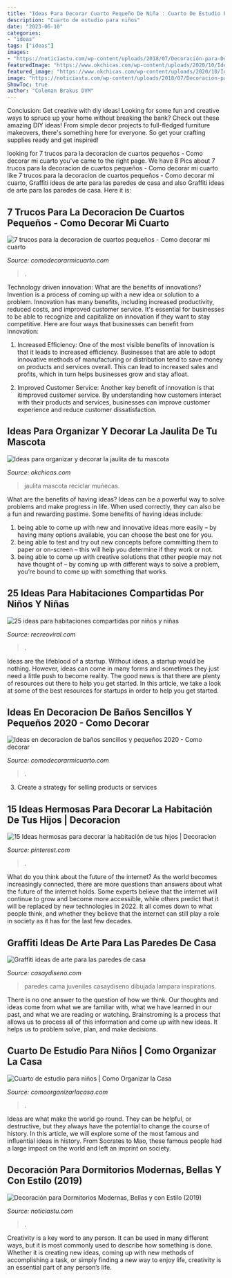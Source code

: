 ```yaml
---
title: "Ideas Para Decorar Cuarto Pequeño De Niña : Cuarto De Estudio Para Niños"
description: "Cuarto de estudio para niños"
date: "2023-06-10"
categories:
- "ideas"
tags: ["ideas"]
images:
- "https://noticiastu.com/wp-content/uploads/2018/07/Decoración-para-Dormitorios-13.jpg"
featuredImage: "https://www.okchicas.com/wp-content/uploads/2020/10/Ideas-para-las-jaulitas-de-tus-mascotas-13.jpg"
featured_image: "https://www.okchicas.com/wp-content/uploads/2020/10/Ideas-para-las-jaulitas-de-tus-mascotas-13.jpg"
image: "https://noticiastu.com/wp-content/uploads/2018/07/Decoración-para-Dormitorios-13.jpg"
ShowToc: true
author: "Coleman Brakus DVM"
---
```



Conclusion: Get creative with diy ideas!
Looking for some fun and creative ways to spruce up your home without breaking the bank? Check out these amazing DIY ideas!
From simple decor projects to full-fledged furniture makeovers, there's something here for everyone. So get your crafting supplies ready and get inspired!

	

		
looking for 7 trucos para la decoracion de cuartos pequeños - Como decorar mi cuarto you've came to the right page. We have 8 Pics about 7 trucos para la decoracion de cuartos pequeños - Como decorar mi cuarto like 7 trucos para la decoracion de cuartos pequeños - Como decorar mi cuarto, Graffiti ideas de arte para las paredes de casa and also Graffiti ideas de arte para las paredes de casa. Here it is:
		
    
## 7 Trucos Para La Decoracion De Cuartos Pequeños - Como Decorar Mi Cuarto

<img loading=lazy src="https://comodecorarmicuarto.com/wp-content/uploads/2019/06/decoracion-de-cuartos-pequeños-para-niños.jpg" onerror="this.onerror=null;this.src='https://tse3.mm.bing.net/th?id=OIP.Ok6-r6zY-eg_4T198kvz1wAAAA&amp;pid=15.1';" alt="7 trucos para la decoracion de cuartos pequeños - Como decorar mi cuarto">

_Source: comodecorarmicuarto.com_

>. 

	

Technology driven innovation: What are the benefits of innovations?
Invention is a process of coming up with a new idea or solution to a problem. Innovation has many benefits, including increased productivity, reduced costs, and improved customer service. It's essential for businesses to be able to recognize and capitalize on innovation if they want to stay competitive. Here are four ways that businesses can benefit from innovation: 
1. Increased Efficiency: One of the most visible benefits of innovation is that it leads to increased efficiency. Businesses that are able to adopt innovative methods of manufacturing or distribution tend to save money on products and services overall. This can lead to increased sales and profits, which in turn helps businesses grow and stay afloat. 

2. Improved Customer Service: Another key benefit of innovation is that itimproved customer service. By understanding how customers interact with their products and services, businesses can improve customer experience and reduce customer dissatisfaction.

    
## Ideas Para Organizar Y Decorar La Jaulita De Tu Mascota

<img loading=lazy src="https://www.okchicas.com/wp-content/uploads/2020/10/Ideas-para-las-jaulitas-de-tus-mascotas-13.jpg" onerror="this.onerror=null;this.src='https://tse3.mm.bing.net/th?id=OIP.d17D6f28eABiFA9ybZ1DygHaLH&amp;pid=15.1';" alt="Ideas para organizar y decorar la jaulita de tu mascota">

_Source: okchicas.com_

>jaulita mascota reciclar muñecas. 

	

What are the benefits of having ideas?
Ideas can be a powerful way to solve problems and make progress in life. When used correctly, they can also be a fun and rewarding pastime. Some benefits of having ideas include: 
1) being able to come up with new and innovative ideas more easily – by having many options available, you can choose the best one for you. 
2) being able to test and try out new concepts before committing them to paper or on-screen – this will help you determine if they work or not. 
3) being able to come up with creative solutions that other people may not have thought of – by coming up with different ways to solve a problem, you’re bound to come up with something that works.

    
## 25 Ideas Para Habitaciones Compartidas Por Niños Y Niñas

<img loading=lazy src="http://www.recreoviral.com/wp-content/uploads/2015/10/Creativas-habitaciones-compartidas-por-niños-y-niñas-7.jpg" onerror="this.onerror=null;this.src='https://tse2.mm.bing.net/th?id=OIP.mXZ4BFplnJZSrfeDIgdi1AHaGC&amp;pid=15.1';" alt="25 ideas para habitaciones compartidas por niños y niñas">

_Source: recreoviral.com_

>. 

	

Ideas are the lifeblood of a startup. Without ideas, a startup would be nothing. However, ideas can come in many forms and sometimes they just need a little push to become reality. The good news is that there are plenty of resources out there to help you get started. In this article, we take a look at some of the best resources for startups in order to help you get started.

    
## Ideas En Decoracion De Baños Sencillos Y Pequeños 2020 - Como Decorar

<img loading=lazy src="https://comodecorarmicuarto.com/wp-content/uploads/2020/05/decoracion-de-baños-sencillos-y-pequeños-separadores.jpg" onerror="this.onerror=null;this.src='https://tse3.mm.bing.net/th?id=OIP.fX1w6sYgtSFcjPEw1crGYAAAAA&amp;pid=15.1';" alt="Ideas en decoracion de baños sencillos y pequeños 2020 - Como decorar">

_Source: comodecorarmicuarto.com_

>. 

	

3. Create a strategy for selling products or services 

    
## 15 Ideas Hermosas Para Decorar La Habitación De Tus Hijos | Decoracion

<img loading=lazy src="https://i.pinimg.com/736x/ee/31/00/ee3100a6d5b61c1c703158bba9449786.jpg" onerror="this.onerror=null;this.src='https://tse1.mm.bing.net/th?id=OIP.FP4RoICBRTavLsl4msZTFAHaHa&amp;pid=15.1';" alt="15 Ideas hermosas para decorar la habitación de tus hijos | Decoracion">

_Source: pinterest.com_

>. 

	

What do you think about the future of the internet?
As the world becomes increasingly connected, there are more questions than answers about what the future of the internet holds. Some experts believe that the internet will continue to grow and become more accessible, while others predict that it will be replaced by new technologies in 2022. It all comes down to what people think, and whether they believe that the internet can still play a role in society as it has for the last few decades.

    
## Graffiti Ideas De Arte Para Las Paredes De Casa

<img loading=lazy src="http://casaydiseno.com/wp-content/uploads/2015/06/lampara-pie-blanca-dormitorio-cama-grande-pared-dibujada.jpg" onerror="this.onerror=null;this.src='https://tse1.mm.bing.net/th?id=OIP.5R8ARTbGXExUbVPfdWlKWQHaFj&amp;pid=15.1';" alt="Graffiti ideas de arte para las paredes de casa">

_Source: casaydiseno.com_

>paredes cama juveniles casaydiseno dibujada lampara inspirations. 

	

There is no one answer to the question of how we think. Our thoughts and ideas come from what we are familiar with, what we have learned in our past, and what we are reading or watching. Brainstroming is a process that allows us to process all of this information and come up with new ideas. It helps us to problem solve, plan, and make decisions.

    
## Cuarto De Estudio Para Niños | Como Organizar La Casa

<img loading=lazy src="https://comoorganizarlacasa.com/wp-content/uploads/2018/08/cuarto-de-estudio-para-ninos-2.jpg" onerror="this.onerror=null;this.src='https://tse3.mm.bing.net/th?id=OIP.DPK3qsdR4Frc9x1Oy1fWkAHaLH&amp;pid=15.1';" alt="Cuarto de estudio para niños | Como Organizar la Casa">

_Source: comoorganizarlacasa.com_

>. 

	

Ideas are what make the world go round. They can be helpful, or destructive, but they always have the potential to change the course of history. In this article, we will explore some of the most famous and influential ideas in history. From Socrates to Mao, these famous people had a large impact on the world and left an imprint on society.

    
## Decoración Para Dormitorios Modernas, Bellas Y Con Estilo (2019)

<img loading=lazy src="https://noticiastu.com/wp-content/uploads/2018/07/Decoración-para-Dormitorios-13.jpg" onerror="this.onerror=null;this.src='https://tse3.mm.bing.net/th?id=OIP.96yHCC1GMrlaIfSJnAoozwHaI-&amp;pid=15.1';" alt="Decoración para Dormitorios Modernas, Bellas y con Estilo (2019)">

_Source: noticiastu.com_

>. 

	

Creativity is a key word to any person. It can be used in many different ways, but it is most commonly used to describe how something is done. Whether it is creating new ideas, coming up with new methods of accomplishing a task, or simply finding a new way to enjoy life, creativity is an essential part of any person’s life.

